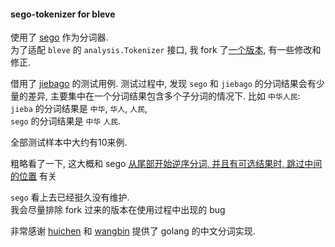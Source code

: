 #### sego-tokenizer for bleve

使用了 [sego](https://github.com/huichen/sego) 作为分词器.  
为了适配 `bleve` 的 `analysis.Tokenizer` 接口, 我 fork 了[一个版本](https://github.com/tukdesk/sego), 有一些修改和修正.  

借用了 [jiebago](https://github.com/wangbin/jiebago) 的测试用例.
测试过程中, 发现 `sego` 和 `jiebago` 的分词结果会有少量的差异, 主要集中在一个分词结果包含多个子分词的情况下. 
比如 `中华人民`:  
`jieba` 的分词结果是 `中华`, `华人`, `人民`,  
`sego` 的分词结果是 `中华` `人民`.

全部测试样本中大约有10来例.

粗略看了一下, 这大概和 sego [从尾部开始逆序分词, 并且有可选结果时, 跳过中间的位置](https://github.com/tukdesk/sego/blob/master/segmenter.go#L194-L207) 有关

`sego` 看上去已经挺久没有维护.  
我会尽量排除 fork 过来的版本在使用过程中出现的 bug

非常感谢 [huichen](https://github.com/huichen) 和 [wangbin](https://github.com/wangbin) 提供了 golang 的中文分词实现.
